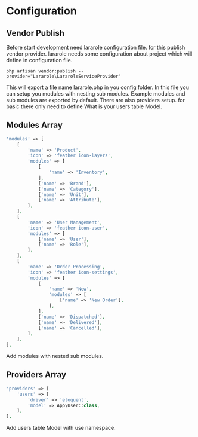 # Configuration

## Vendor Publish

Before start development need lararole configuration file. for this publish vendor provider. lararole needs some configuration about project which will define in configuration file.

    php artisan vendor:publish --provider="Lararole\LararoleServiceProvider"
    
This will export a file name lararole.php in you config folder. In this file you can setup you modules with nesting sub modules. Example modules and sub modules are exported by default.
There are also providers setup. for basic there only need to define What is your users table Model.

## Modules Array

```php
'modules' => [
    [
        'name' => 'Product',
        'icon' => 'feather icon-layers',
        'modules' => [
            [
                'name' => 'Inventory',
            ],
            ['name' => 'Brand'],
            ['name' => 'Category'],
            ['name' => 'Unit'],
            ['name' => 'Attribute'],
        ],
    ],
    [
        'name' => 'User Management',
        'icon' => 'feather icon-user',
        'modules' => [
            ['name' => 'User'],
            ['name' => 'Role'],
        ],
    ],
    [
        'name' => 'Order Processing',
        'icon' => 'feather icon-settings',
        'modules' => [
            [
                'name' => 'New',
                'modules' => [
                    ['name' => 'New Order'],
                ],
            ],
            ['name' => 'Dispatched'],
            ['name' => 'Delivered'],
            ['name' => 'Cancelled'],
        ],
    ],
],
```

Add modules with nested sub modules.

## Providers Array

```php
'providers' => [
    'users' => [
        'driver' => 'eloquent',
        'model' => App\User::class,
    ],
],
```

Add users table Model with use namespace.
